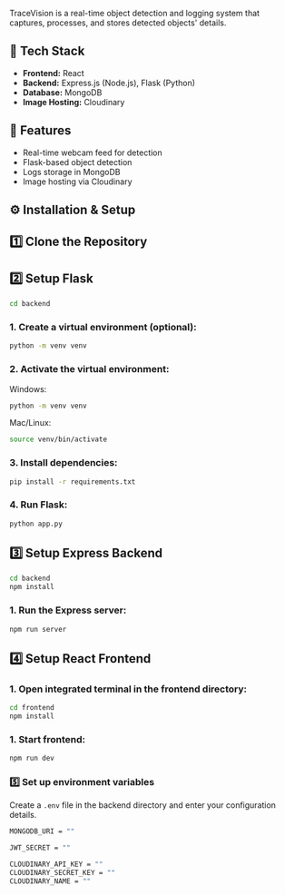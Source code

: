 TraceVision is a real-time object detection and logging system that captures, processes, and stores detected objects' details.

## 🚀 Tech Stack
- **Frontend:** React
- **Backend:** Express.js (Node.js), Flask (Python)
- **Database:** MongoDB
- **Image Hosting:** Cloudinary

## 📌 Features
- Real-time webcam feed for detection
- Flask-based object detection
- Logs storage in MongoDB
- Image hosting via Cloudinary

## ⚙️ Installation & Setup

## 1️⃣ Clone the Repository

## 2️⃣ Setup Flask

```bash
cd backend
```

### 1. Create a virtual environment (optional):
```bash
python -m venv venv
```

### 2. Activate the virtual environment:
Windows:
```bash
python -m venv venv
```

Mac/Linux:
```bash
source venv/bin/activate
```


### 3. Install dependencies:

```bash
pip install -r requirements.txt
```

### 4. Run Flask:
```bash
python app.py
```


## 3️⃣ Setup Express Backend
```bash
cd backend
npm install
```

### 1. Run the Express server:
```bash
npm run server
```

## 4️⃣ Setup React Frontend

### 1. Open integrated terminal in the frontend directory:
```bash
cd frontend
npm install
```

### 1. Start frontend:
```bash
npm run dev
```

### 5️⃣ Set up environment variables

Create a `.env` file in the backend directory and enter your configuration details.

```bash
MONGODB_URI = ""

JWT_SECRET = ""

CLOUDINARY_API_KEY = ""
CLOUDINARY_SECRET_KEY = ""
CLOUDINARY_NAME = ""
```
